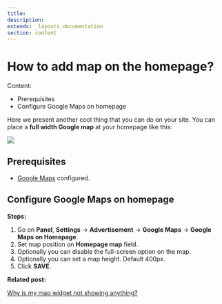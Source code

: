 ```yaml
---
title:
description:
extends: _layouts.documentation
section: content
---
```


# How to add map on the homepage?

Content:
- Prerequisites
- Configure Google Maps on homepage

Here we present another cool thing that you can do on your site. You can place a  **full width Google map**  at your homepage like this:

![](/assets/images/how-to-map.png)

## Prerequisites

- [Google Maps](/docs/publish-options-configure-google-maps-settings)  configured.

## Configure Google Maps on homepage

**Steps:**

1.  Go on  **Panel**,  **Settings**  ->  **Advertisement**  ->  **Google Maps**  ->  **Google Maps on Homepage**.
2.  Set map position on  **Homepage map**  field.
3.  Optionally you can disable the full-screen option on the map.
4.  Optionally you can set a map height. Default 400px.
5.  Click  **SAVE**.

  
**Related post:**

[Why is my map widget not showing anything?](/docs/widgets-map-widget)
